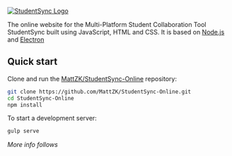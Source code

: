 [![StudentSync Logo](http://mattwill.be/projects/StudentSync/studentsync-logo-github-updated.svg)](https://mattwill.be/projects/StudentSync)

The online website for the Multi-Platform Student Collaboration Tool StudentSync built
using JavaScript, HTML and CSS. It is based on [Node.js](https://nodejs.org/) and
[Electron](https://electronjs.org)

## Quick start

Clone and run the
[MattZK/StudentSync-Online](https://github.com/MattZK/StudentSync-Online.git)
repository:

```sh
git clone https://github.com/MattZK/StudentSync-Online.git
cd StudentSync-Online
npm install
```

To start a development server:

```sh
gulp serve
```

*More info follows*
